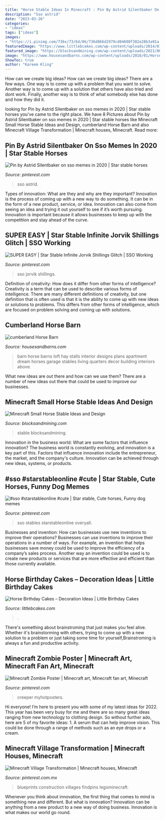 ```yaml
---
title: "Horse Stable Ideas In Minecraft : Pin By Astrid Silentbaker On Sso Memes In 2020"
description: "Sso astrid"
date: "2023-03-26"
categories:
- "ideas"
tags: ["ideas"]
images:
- "https://i.pinimg.com/736x/73/6d/86/736d866d2979cd04600f382e28b3a91a.jpg"
featuredImage: "https://www.littlebcakes.com/wp-content/uploads/2014/01/Horse-Head-Cake.jpg"
featured_image: "https://blocksandmining.com/wp-content/uploads/2021/06/Small_Horse_Stable-2048x1016.jpg"
image: "https://www.housesandbarns.com/wp-content/uploads/2016/01/Horse-barn-interior.jpg"
ShowToc: true
author: "Kareem Kling"
---
```



How can we create big ideas?
How can we create big ideas? There are a few ways. One way is to come up with a problem that you want to solve. Another way is to come up with a solution that others have also tried and dont work. Finally, another way is to think of what somebody else has done and how they did it.

	

		
looking for Pin by Astrid Silentbaker on sso memes in 2020 | Star stable horses you've came to the right place. We have 8 Pictures about Pin by Astrid Silentbaker on sso memes in 2020 | Star stable horses like Minecraft Small Horse Stable Ideas and Design, cumberland Horse Barn and also Minecraft Village Transformation | Minecraft houses, Minecraft. Read more:
		
    
## Pin By Astrid Silentbaker On Sso Memes In 2020 | Star Stable Horses

<img loading=lazy src="https://i.pinimg.com/736x/c7/c0/4a/c7c04a97c198203c5ec3799cf225b984.jpg" onerror="this.onerror=null;this.src='https://tse2.mm.bing.net/th?id=OIP.Gz5YDciy83ik-eDVc4AD6QHaNK&amp;pid=15.1';" alt="Pin by Astrid Silentbaker on sso memes in 2020 | Star stable horses">

_Source: pinterest.com_

>sso astrid. 

	

Types of innovation: What are they and why are they important?
Innovation is the process of coming up with a new way to do something. It can be in the form of a new product, service, or idea. Innovation can also come from seeing an idea and trying it out yourself to see if it’s worth pursuing. Innovation is important because it allows businesses to keep up with the competition and stay ahead of the curve.

    
## SUPER EASY | Star Stable Infinite Jorvik Shillings Glitch | SSO Working

<img loading=lazy src="https://i.pinimg.com/736x/cb/9e/94/cb9e94b6e834b29d6c977dfac457560c.jpg" onerror="this.onerror=null;this.src='https://tse4.mm.bing.net/th?id=OIP.KrLNHFafFAS6llekiG9lGwHaEK&amp;pid=15.1';" alt="SUPER EASY | Star Stable Infinite Jorvik Shillings Glitch | SSO Working">

_Source: pinterest.com_

>sso jorvik shillings. 

	

Definition of creativity: How does it differ from other forms of intelligence?
Creativity is a term that can be used to describe various forms of intelligence. There are many different definitions of creativity, but one definition that is often used is that it is the ability to come up with new ideas or solutions to problems. This differs from other forms of intelligence, which are focused on problem solving and coming up with solutions.

    
## Cumberland Horse Barn

<img loading=lazy src="https://www.housesandbarns.com/wp-content/uploads/2016/01/Horse-barn-interior.jpg" onerror="this.onerror=null;this.src='https://tse2.mm.bing.net/th?id=OIP.FSdEK3QQKfFPoPn122QzowHaLI&amp;pid=15.1';" alt="cumberland Horse Barn">

_Source: housesandbarns.com_

>barn horse barns loft hay stalls interior designs plans apartment dream horses garage stables living quarters decor building interiors above. 

	

What new ideas are out there and how can we use them?
There are a number of new ideas out there that could be used to improve our businesses.

    
## Minecraft Small Horse Stable Ideas And Design

<img loading=lazy src="https://blocksandmining.com/wp-content/uploads/2021/06/Small_Horse_Stable-2048x1016.jpg" onerror="this.onerror=null;this.src='https://tse2.mm.bing.net/th?id=OIP.rdFUb3xrsIbNLLGDoDaSigHaDr&amp;pid=15.1';" alt="Minecraft Small Horse Stable Ideas and Design">

_Source: blocksandmining.com_

>stable blocksandmining. 

	

Innovation in the business world: What are some factors that influence innovation?
The business world is constantly evolving, and innovation is a key part of this. Factors that influence innovation include the entrepreneur, the market, and the company's culture. Innovation can be achieved through new ideas, systems, or products.

    
## #sso #starstableonline #cute | Star Stable, Cute Horses, Funny Dog Memes

<img loading=lazy src="https://i.pinimg.com/736x/d2/a3/7e/d2a37e14df455d35de0794e1142dc112.jpg" onerror="this.onerror=null;this.src='https://tse1.mm.bing.net/th?id=OIP.60joCdoJBtSf-5x2TpTa2AHaHa&amp;pid=15.1';" alt="#sso #starstableonline #cute | Star stable, Cute horses, Funny dog memes">

_Source: pinterest.com_

>sso stables starstableonline overyall. 

	

Businesses and invention: How can businesses use new inventions to improve their operations?
Businesses can use inventions to improve their operations in a number of ways. For example, an invention that helps businesses save money could be used to improve the efficiency of a company’s sales process. Another way an invention could be used is to create new products or services that are more effective and efficient than those currently available.

    
## Horse Birthday Cakes – Decoration Ideas | Little Birthday Cakes

<img loading=lazy src="https://www.littlebcakes.com/wp-content/uploads/2014/01/Horse-Head-Cake.jpg" onerror="this.onerror=null;this.src='https://tse4.mm.bing.net/th?id=OIP.mlCc-z2Vi1OsXluzcLrxYAHaFj&amp;pid=15.1';" alt="Horse Birthday Cakes – Decoration Ideas | Little Birthday Cakes">

_Source: littlebcakes.com_

>. 

	

There's something about brainstroming that just makes you feel alive. Whether it's brainstorming with others, trying to come up with a new solution to a problem or just taking some time for yourself,Brainstroming is always a fun and productive activity.

    
## Minecraft Zombie Poster | Minecraft Art, Minecraft Fan Art, Minecraft

<img loading=lazy src="https://i.pinimg.com/736x/be/36/47/be3647cb34b648523a4c386eb8ca7117.jpg" onerror="this.onerror=null;this.src='https://tse3.mm.bing.net/th?id=OIP.4Vg6PL5XmMTh-DCb7sK3EgHaE8&amp;pid=15.1';" alt="Minecraft Zombie Poster | Minecraft art, Minecraft fan art, Minecraft">

_Source: pinterest.com_

>creeper myhotposters. 

	

Hi everyone! I’m here to present you with some of my latest ideas for 2022. This year has been very busy for me and there are so many great ideas ranging from new technology to clothing design. So without further ado, here are 5 of my favorite ideas: 1. A serum that can help improve vision. This could be done through a range of methods such as an eye drops or a cream. 
    
## Minecraft Village Transformation | Minecraft Houses, Minecraft

<img loading=lazy src="https://i.pinimg.com/736x/73/6d/86/736d866d2979cd04600f382e28b3a91a.jpg" onerror="this.onerror=null;this.src='https://tse3.mm.bing.net/th?id=OIP.AWTJCRj6G2Sf-NrOc98huAHaHa&amp;pid=15.1';" alt="Minecraft Village Transformation | Minecraft houses, Minecraft">

_Source: pinterest.com.mx_

>blueprints construction villages findpins legominecraft. 

	

Whenever you think about innovation, the first thing that comes to mind is something new and different. But what is innovation? Innovation can be anything from a new product to a new way of doing business. Innovation is what makes our world go round.

